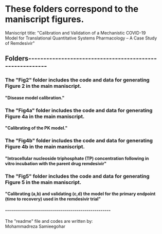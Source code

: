 # These folders correspond to the maniscript figures.
Maniscript title:
"Calibration and Validation of a Mechanistic COVID-19 Model for Translational Quantitative Systems Pharmacology – A Case Study of Remdesivir" 

## Folders---------------------------------------------------------
### The "Fig2"  folder includes the code and data for generating Figure 2  in the main maniscript.
#### "Disease model calibration."

### The "Fig4a" folder includes the code and data for generating Figure 4a in the main maniscript.
#### "Calibrating of the PK model."

### The "Fig4b" folder includes the code and data for generating Figure 4b in the main maniscript.
#### "Intracellular nucleoside triphosphate (TP) concentration following in vitro incubation with the parent drug remdesivir"

### The "Fig5"  folder includes the code and data for generating Figure 5  in the main maniscript.
#### "Calibrating (a,b) and validating (c,d) the model for the primary endpoint (time to recovery) used in the remdesivir trial"

#### -----------------------------------------------------
The "readme" file and codes are written by:  
Mohammadreza Samieegohar
